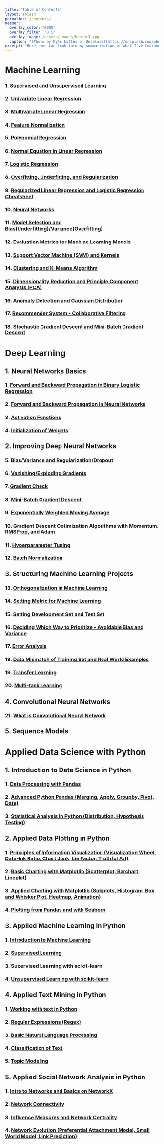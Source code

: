 ```yaml
---
title: "Table of Contents"
layout: splash
permalink: /contents/
header:
  overlay_color: "#000"
  overlay_filter: "0.5"
  overlay_image: /assets/images/header3.jpg
  caption: "[Photo by Kyle Loftus on Unsplash](https://unsplash.com/photos/RNsFRADZJ_8)"
excerpt: "Here, you can look into my summarization of what I've learned about Data Science."
---
```


# Machine Learning

### 1. [Supervised and Unsupervised Learning](/machine-learning/1/)

### 2. [Univariate Linear Regression](/machine-learning/2/)

### 3. [Multivariate Linear Regression](/machine-learning/3/)

### 4. [Feature Normalization](/machine-learning/4/)

### 5. [Polynomial Regression](/machine-learning/5/)

### 6. [Normal Equation in Linear Regression](/machine-learning/6/)

### 7. [Logistic Regression](/machine-learning/7/)

### 8. [Overfitting, Underfitting, and Regularization](/machine-learning/8/)

### 9. [Regularized Linear Regression and Logistic Regression Cheatsheet](/machine-learning/9/)

### 10. [Neural Networks](/machine-learning/10/)

### 11. [Model Selection and Bias(Underfitting)/Variance(Overfitting)](/machine-learning/11/)

### 12. [Evaluation Metrics for Machine Learning Models](/machine-learning/12/)

### 13. [Support Vector Machine (SVM) and Kernels](/machine-learning/13/)

### 14. [Clustering and K-Means Algorithm](/machine-learning/14/)

### 15. [Dimensionality Reduction and Principle Component Analysis (PCA)](/machine-learning/15/)

### 16. [Anomaly Detection and Gaussian Distribution](/machine-learning/16/)

### 17. [Recommender System - Collaborative Filtering](/machine-learning/17/)

### 18. [Stochastic Gradient Descent and Mini-Batch Gradient Descent](/machine-learning/18/)

# Deep Learning

## 1. Neural Networks Basics

### 1. [Forward and Backward Propagation in Binary Logistic Regression](/deep-learning/neural-networks-basics/1/)

### 2. [Forward and Backward Propagation in Neural Networks](/deep-learning/neural-networks-basics/2/)

### 3. [Activation Functions](/deep-learning/neural-networks-basics/3/)

### 4. [Initialization of Weights](/deep-learning/neural-networks-basics/4/)

## 2. Improving Deep Neural Networks

### 5. [Bias/Variance and Regularization/Dropout](/deep-learning/improving-deep-neural-networks/5/)

### 6. [Vanishing/Exploding Gradients](/deep-learning/improving-deep-neural-networks/6/)

### 7. [Gradient Check](/deep-learning/improving-deep-neural-networks/7/)

### 8. [Mini-Batch Gradient Descent](/deep-learning/improving-deep-neural-networks/8/)

### 9. [Exponentially Weighted Moving Average](/deep-learning/improving-deep-neural-networks/9/)

### 10. [Gradient Descent Optimization Algorithms with Momentum, RMSProp, and Adam](/deep-learning/improving-deep-neural-networks/10/)

### 11. [Hyperparameter Tuning](/deep-learning/improving-deep-neural-networks/11/)

### 12. [Batch Normalization](/deep-learning/improving-deep-neural-networks/12/)

## 3. Structuring Machine Learning Projects

### 13. [Orthogonalization in Machine Learning](/deep-learning/structuring-machine-learning-projects/13)

### 14. [Setting Metric for Machine Learning](/deep-learning/structuring-machine-learning-projects/14)

### 15. [Setting Development Set and Test Set](/deep-learning/structuring-machine-learning-projects/15)

### 16. [Deciding Which Way to Prioritize - Avoidable Bias and Variance](/deep-learning/structuring-machine-learning-projects/16)

### 17. [Error Analysis](/deep-learning/structuring-machine-learning-projects/17)

### 18. [Data Mismatch of Training Set and Real World Examples](/deep-learning/structuring-machine-learning-projects/18)

### 19. [Transfer Learning](/deep-leraning/structuring-machine-learning-projects/19)

### 20. [Multi-task Learning](/deep-learning/structuring-machine-learning-projects/20)

## 4. Convolutional Neural Networks

### 21. [What is Convolutional Neural Network](/deep-learning/convolutional-neural-networks/21)

## 5. Sequence Models

# Applied Data Science with Python

## 1. Introduction to Data Science in Python

### 1. [Data Processing with Pandas](/applied-data-science-with-python/introduction-to-data-science-in-python/1/)

### 2. [Advanced Python Pandas (Merging, Apply, Groupby, Pivot, Date)](/applied-data-science-with-python/introduction-to-data-science-in-python/2/)

### 3. [Statistical Analysis in Python (Distribution, Hypothesis Testing) ](/applied-data-science-with-python/introduction-to-data-science-in-python/3/)

## 2. Applied Data Plotting in Python

### 1. [Principles of Information Visualization (Visualization Wheel, Data-Ink Ratio, Chart Junk, Lie Factor, Truthful Art)](/applied-data-science-with-python/applied-data-plotting-in-python/1/)

### 2. [Basic Charting with Matplotlib (Scatterplot, Barchart, Lineplot)](/applied-data-science-with-python/applied-data-plotting-in-python/2/)

### 3. [Applied Charting with Matplotlib (Subplots, Histogram, Box and Whisker Plot, Heatmap, Animation)](/applied-data-science-with-python/applied-data-plotting-in-python/3/)

### 4. [Plotting from Pandas and with Seaborn](/applied-data-science-with-python/applied-data-plotting-in-python/4/)

## 3. Applied Machine Learning in Python

### 1. [Introduction to Machine Learning](/applied-data-science-with-python/applied-machine-learning-in-python/1/)

### 2. [Supervised Learning](/applied-data-science-with-python/applied-machine-learning-in-python/2/)

### 3. [Supervised Learning with scikit-learn](/applied-data-science-with-python/applied-machine-learning-in-python/3/)

### 4. [Unsupervised Learning with scikit-learn](/applied-data-science-with-python/applied-machine-learning-in-python/4/)

## 4. Applied Text Mining in Python

### 1. [Working with text in Python](/applied-data-science-with-python/applied-text-mining-in-python/1/)

### 2. [Regular Expressions (Regex)](/applied-data-science-with-python/applied-text-mining-in-python/2/)

### 3. [Basic Natural Language Processing](/applied-data-science-with-python/applied-text-mining-in-python/3/)

### 4. [Classification of Text](/applied-data-science-with-python/applied-text-mining-in-python/4/)

### 5. [Topic Modeling](/applied-data-science-with-python/applied-text-mining-in-python/5/)

## 5. Applied Social Network Analysis in Python

### 1. [Intro to Networks and Basics on NetworkX](/applied-data-science-with-python/applied-social-network-analysis-in-python/1/)

### 2. [Network Connectivity](/applied-data-science-with-python/applied-social-network-analysis-in-python/2/)

### 3. [Influence Measures and Network Centrality](/applied-data-science-with-python/applied-social-network-analysis-in-python/3/)

### 4. [Network Evolution (Preferential Attachment Model, Small World Model, Link Prediction)](/applied-data-science-with-python/applied-social-network-analysis-in-python/4/)
